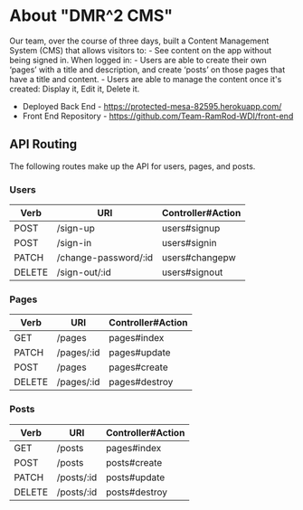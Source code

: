# About "DMR^2 CMS"

Our team, over the course of three days, built a Content Management System (CMS) that allows visitors to: - See content on the app without being signed in.
When logged in:
    - Users are able to create their own ‘pages’ with a title and description, and create ‘posts’ on those pages that have a title and content.
    - Users are able to manage the content once it's created: Display it, Edit it, Delete it.

-  Deployed Back End - https://protected-mesa-82595.herokuapp.com/
-  Front End Repository - https://github.com/Team-RamRod-WDI/front-end

## API Routing


The following routes make up the API for users, pages, and posts.

### Users

| Verb   | URI                  | Controller#Action |
|--------|----------------------|-------------------|
| POST   | /sign-up             | users#signup      |
| POST   | /sign-in             | users#signin      |
| PATCH  | /change-password/:id | users#changepw    |
| DELETE | /sign-out/:id        | users#signout     |

### Pages
| Verb   | URI        | Controller#Action |
|--------|------------|-------------------|
| GET    | /pages     | pages#index       |
| PATCH  | /pages/:id | pages#update      |
| POST   | /pages     | pages#create      |
| DELETE | /pages/:id | pages#destroy     |

### Posts

| Verb   | URI            | Controller#Action |
|--------|----------------|-------------------|
| GET    | /posts         | pages#index       |
| POST   | /posts         | posts#create      |
| PATCH  | /posts/:id     | posts#update      |
| DELETE | /posts/:id     | posts#destroy     |
